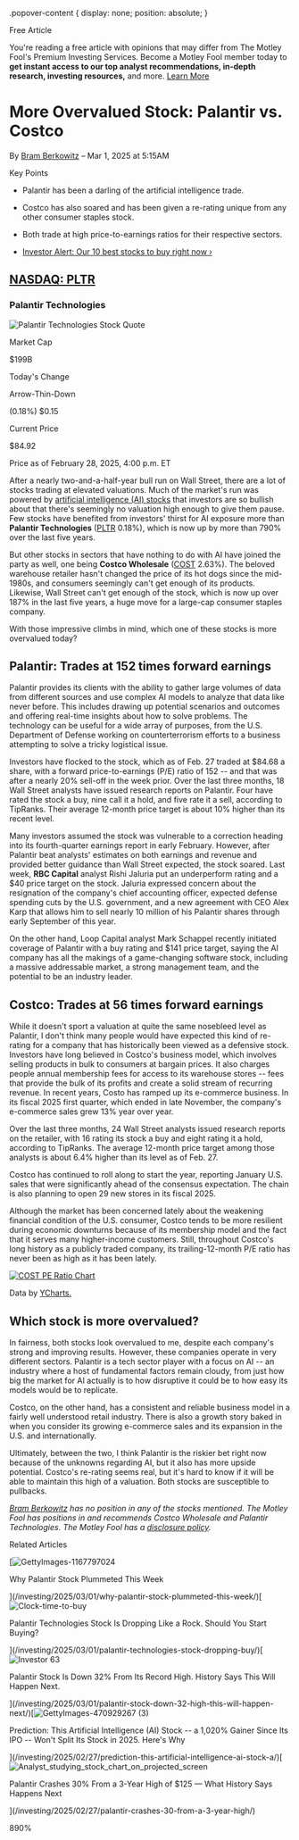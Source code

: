 .popover-content { display: none; position: absolute; }

Free Article[](#)

You're reading a free article with opinions that may differ from The Motley Fool's Premium Investing Services. Become a Motley Fool member today to **get instant access to our top analyst recommendations, in-depth research, investing resources,** and more. [Learn More](https://www.fool.com/mms/mark/op-free-tbox-art)

More Overvalued Stock: Palantir vs. Costco
==========================================

By [Bram Berkowitz](/author/20255/) – Mar 1, 2025 at 5:15AM

Key Points

*   Palantir has been a darling of the artificial intelligence trade.
    
*   Costco has also soared and has been given a re-rating unique from any other consumer staples stock.
    
*   Both trade at high price-to-earnings ratios for their respective sectors.
    
*   [Investor Alert: Our 10 best stocks to buy right now ›](https://www.fool.com/mms/mark/e-sa-nonbbn-kp?aid=10969&source=isaedikp0000035)
    

[NASDAQ: PLTR](/quote/nasdaq/pltr/)
-----------------------------------

### Palantir Technologies

![Palantir Technologies Stock Quote](https://g.foolcdn.com/art/companylogos/mark/PLTR.png)

Market Cap

$199B

Today's Change

Arrow-Thin-Down

(0.18%) $0.15

Current Price

$84.92

Price as of February 28, 2025, 4:00 p.m. ET

After a nearly two-and-a-half-year bull run on Wall Street, there are a lot of stocks trading at elevated valuations. Much of the market's run was powered by [artificial intelligence (AI) stocks](https://www.fool.com/investing/stock-market/market-sectors/information-technology/ai-stocks/ai-etfs/) that investors are so bullish about that there's seemingly no valuation high enough to give them pause. Few stocks have benefited from investors' thirst for AI exposure more than **Palantir Technologies** ([PLTR](/quote/nasdaq/pltr/) 0.18%), which is now up by more than 790% over the last five years.

But other stocks in sectors that have nothing to do with AI have joined the party as well, one being **Costco Wholesale** ([COST](/quote/nasdaq/cost/) 2.63%). The beloved warehouse retailer hasn't changed the price of its hot dogs since the mid-1980s, and consumers seemingly can't get enough of its products. Likewise, Wall Street can't get enough of the stock, which is now up over 187% in the last five years, a huge move for a large-cap consumer staples company.

With those impressive climbs in mind, which one of these stocks is more overvalued today?

Palantir: Trades at 152 times forward earnings
----------------------------------------------

Palantir provides its clients with the ability to gather large volumes of data from different sources and use complex AI models to analyze that data like never before. This includes drawing up potential scenarios and outcomes and offering real-time insights about how to solve problems. The technology can be useful for a wide array of purposes, from the U.S. Department of Defense working on counterterrorism efforts to a business attempting to solve a tricky logistical issue.

Investors have flocked to the stock, which as of Feb. 27 traded at $84.68 a share, with a forward price-to-earnings (P/E) ratio of 152 -- and that was after a nearly 20% sell-off in the week prior. Over the last three months, 18 Wall Street analysts have issued research reports on Palantir. Four have rated the stock a buy, nine call it a hold, and five rate it a sell, according to TipRanks. Their average 12-month price target is about 10% higher than its recent level.

Many investors assumed the stock was vulnerable to a correction heading into its fourth-quarter earnings report in early February. However, after Palantir beat analysts' estimates on both earnings and revenue and provided better guidance than Wall Street expected, the stock soared. Last week, **RBC Capital** analyst Rishi Jaluria put an underperform rating and a $40 price target on the stock. Jaluria expressed concern about the resignation of the company's chief accounting officer, expected defense spending cuts by the U.S. government, and a new agreement with CEO Alex Karp that allows him to sell nearly 10 million of his Palantir shares through early September of this year.

On the other hand, Loop Capital analyst Mark Schappel recently initiated coverage of Palantir with a buy rating and $141 price target, saying the AI company has all the makings of a game-changing software stock, including a massive addressable market, a strong management team, and the potential to be an industry leader.

Costco: Trades at 56 times forward earnings
-------------------------------------------

While it doesn't sport a valuation at quite the same nosebleed level as Palantir, I don't think many people would have expected this kind of re-rating for a company that has historically been viewed as a defensive stock. Investors have long believed in Costco's business model, which involves selling products in bulk to consumers at bargain prices. It also charges people annual membership fees for access to its warehouse stores -- fees that provide the bulk of its profits and create a solid stream of recurring revenue. In recent years, Costo has ramped up its e-commerce business. In its fiscal 2025 first quarter, which ended in late November, the company's e-commerce sales grew 13% year over year.

Over the last three months, 24 Wall Street analysts issued research reports on the retailer, with 16 rating its stock a buy and eight rating it a hold, according to TipRanks. The average 12-month price target among those analysts is about 6.4% higher than its level as of Feb. 27. 

Costco has continued to roll along to start the year, reporting January U.S. sales that were significantly ahead of the consensus expectation. The chain is also planning to open 29 new stores in its fiscal 2025.

Although the market has been concerned lately about the weakening financial condition of the U.S. consumer, Costco tends to be more resilient during economic downturns because of its membership model and the fact that it serves many higher-income customers. Still, throughout Costco's long history as a publicly traded company, its trailing-12-month P/E ratio has never been as high as it has been lately.

[![COST PE Ratio Chart](https://media.ycharts.com/charts/92115f07fa8c87e8c463d0d6bbd9e57d.png)](https://ycharts.com/companies/COST/chart/)

Data by [YCharts.](https://ycharts.com)

Which stock is more overvalued?
-------------------------------

In fairness, both stocks look overvalued to me, despite each company's strong and improving results. However, these companies operate in very different sectors. Palantir is a tech sector player with a focus on AI -- an industry where a host of fundamental factors remain cloudy, from just how big the market for AI actually is to how disruptive it could be to how easy its models would be to replicate.

Costco, on the other hand, has a consistent and reliable business model in a fairly well understood retail industry. There is also a growth story baked in when you consider its growing e-commerce sales and its expansion in the U.S. and internationally.

Ultimately, between the two, I think Palantir is the riskier bet right now because of the unknowns regarding AI, but it also has more upside potential. Costco's re-rating seems real, but it's hard to know if it will be able to maintain this high of a valuation. Both stocks are susceptible to pullbacks.

_[Bram Berkowitz](https://www.fool.com/author/20255/) has no position in any of the stocks mentioned. The Motley Fool has positions in and recommends Costco Wholesale and Palantir Technologies. The Motley Fool has a [disclosure policy](https://www.fool.com/legal/fool-disclosure-policy/)._

Related Articles

[![GettyImages-1167797024](https://g.foolcdn.com/image/?url=https%3A%2F%2Fg.foolcdn.com%2Feditorial%2Fimages%2F809586%2Fgettyimages-1167797024.jpg&op=resize&w=92&h=52)

Why Palantir Stock Plummeted This Week

](/investing/2025/03/01/why-palantir-stock-plummeted-this-week/)[![Clock-time-to-buy](https://g.foolcdn.com/image/?url=https%3A%2F%2Fg.foolcdn.com%2Feditorial%2Fimages%2F809033%2Fclock-time-to-buy.jpg&op=resize&w=92&h=52)

Palantir Technologies Stock Is Dropping Like a Rock. Should You Start Buying?

](/investing/2025/03/01/palantir-technologies-stock-dropping-buy/)[![Investor 63](https://g.foolcdn.com/image/?url=https%3A%2F%2Fg.foolcdn.com%2Feditorial%2Fimages%2F809429%2Finvestor-63.jpg&op=resize&w=92&h=52)

Palantir Stock Is Down 32% From Its Record High. History Says This Will Happen Next.

](/investing/2025/03/01/palantir-stock-down-32-high-this-will-happen-next/)[![GettyImages-470929267 (3)](https://g.foolcdn.com/image/?url=https%3A%2F%2Fg.foolcdn.com%2Feditorial%2Fimages%2F808578%2Fgettyimages-470929267-3.jpg&op=resize&w=92&h=52)

Prediction: This Artificial Intelligence (AI) Stock -- a 1,020% Gainer Since Its IPO -- Won't Split Its Stock in 2025. Here's Why

](/investing/2025/02/27/prediction-this-artificial-intelligence-ai-stock-a/)[![Analyst_studying_stock_chart_on_projected_screen](https://g.foolcdn.com/image/?url=https%3A%2F%2Fg.foolcdn.com%2Feditorial%2Fimages%2F808551%2Fanalyst_studying_stock_chart_on_projected_screen.jpg&op=resize&w=92&h=52)

Palantir Crashes 30% From a 3-Year High of $125 — What History Says Happens Next

](/investing/2025/02/27/palantir-crashes-30-from-a-3-year-high/)

890%